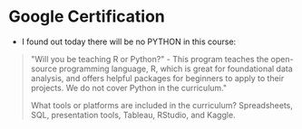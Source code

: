 # Google Certification 
- I found out today there will be no PYTHON in this course:
 > "Will you be teaching R or Python?" - This program teaches the open-source programming language, R, which is great for foundational data analysis, and offers helpful packages for beginners to apply to their projects. We do not cover Python in the curriculum."
 > 
 > What tools or platforms are included in the curriculum? Spreadsheets, SQL, presentation tools, Tableau, RStudio, and Kaggle.
